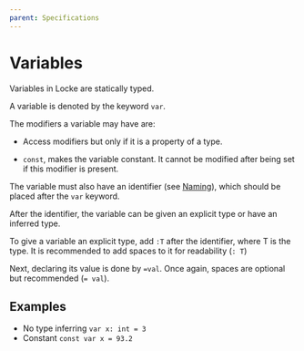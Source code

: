 ```yaml
---
parent: Specifications
---
```

# Variables

Variables in Locke are statically typed.

A variable is denoted by the keyword `var`.

The modifiers a variable may have are:

* Access modifiers but only if it is a property of a type.

* `const`, makes the variable constant. It cannot be modified after being set if this modifier is present.

The variable must also have an identifier (see [Naming](./Naming.md)), which should be placed after the `var` keyword.

After the identifier, the variable can be given an explicit type or have an inferred type.

To give a variable an explicit type, add `:T` after the identifier, where T is the type. It is recommended to add spaces to it for readability (`: T`)

Next, declaring its value is done by `=val`. Once again, spaces are optional but recommended (`= val`).

## Examples

* No type inferring `var x: int = 3`
* Constant `const var x = 93.2`
